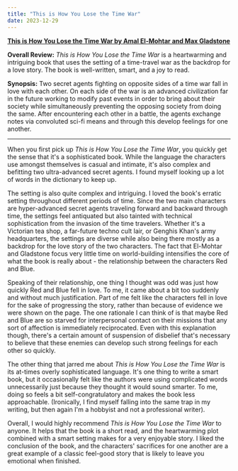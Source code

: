 ```yaml
---
title: "This is How You Lose the Time War"
date: 2023-12-29
---
```


**[This is How You Lose the Time War by Amal El-Mohtar and Max Gladstone](https://www.goodreads.com/book/show/43352954-this-is-how-you-lose-the-time-war)**

**Overall Review:** _This is How You Lose the Time War_ is a heartwarming and intriguing book that uses the setting of a time-travel war as the backdrop for a love story. The book is well-written, smart, and a joy to read.

**Synopsis:** Two secret agents fighting on opposite sides of a time war fall in love with each other. On each side of the war is an advanced civilization far in the future working to modify past events in order to bring about their society while simultaneously preventing the opposing society from doing the same. After encountering each other in a battle, the agents exchange notes via convoluted sci-fi means and through this develop feelings for one another.

---

When you first pick up *This is How You Lose the Time War*, you quickly get the sense that it's a sophisticated book. While the language the characters use amongst themselves is casual and intimate, it's also complex and befitting two ultra-advanced secret agents. I found myself looking up a lot of words in the dictionary to keep up.

The setting is also quite complex and intriguing. I loved the book's erratic setting throughout different periods of time. Since the two main characters are hyper-advanced secret agents traveling forward and backward through time, the settings feel antiquated but also tainted with technical sophistication from the invasion of the time travelers. Whether it's a Victorian tea shop, a far-future techno cult lair, or Genghis Khan's army headquarters, the settings are diverse while also being there mostly as a backdrop for the love story of the two characters. The fact that El-Mohtar and Gladstone focus very little time on world-building intensifies the core of what the book is really about - the relationship between the characters Red and Blue.

Speaking of their relationship, one thing I thought was odd was just how quickly Red and Blue fell in love. To me, it came about a bit too suddenly and without much justification. Part of me felt like the characters fell in love for the sake of progressing the story, rather than because of evidence we were shown on the page. The one rationale I can think of is that maybe Red and Blue are so starved for interpersonal contact on their missions that any sort of affection is immediately reciprocated. Even with this explanation though, there's a certain amount of suspension of disbelief that's necessary to believe that these enemies can develop such strong feelings for each other so quickly.

The other thing that jarred me about _This is How You Lose the Time War_ is its at-times overly sophisticated language. It's one thing to write a smart book, but it occasionally felt like the authors were using complicated words unnecessarily just because they thought it would sound smarter. To me, doing so feels a bit self-congratulatory and makes the book less approachable. (Ironically, I find myself falling into the same trap in my writing, but then again I'm a hobbyist and not a professional writer).

Overall, I would highly recommend _This is How You Lose the Time War_ to anyone. It helps that the book is a short read, and the heartwarming plot combined with a smart setting makes for a very enjoyable story. I liked the conclusion of the book, and the characters' sacrifices for one another are a great example of a classic feel-good story that is likely to leave you emotional when finished.